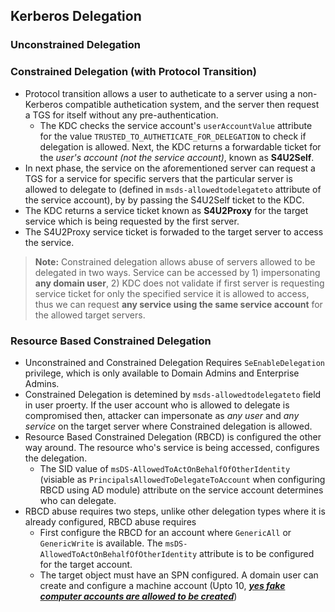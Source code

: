 ## Kerberos Delegation

### Unconstrained Delegation

### Constrained Delegation (with Protocol Transition)
- Protocol transition allows a user to autheticate to a server using a non-Kerberos compatible authetication system, and the server then request a TGS for itself without any pre-authentication. 
    - The KDC checks the service account's `userAccountValue` attribute for the value `TRUSTED_TO_AUTHETICATE_FOR_DELEGATION` to check if delegation is allowed. Next, the KDC returns a forwardable ticket for the *user's account (not the service account)*, known as **S4U2Self**.
- In next phase, the service on the aforementioned server can request a TGS for a service for specific servers that the particular server is allowed to delegate to (defined in `msds-allowedtodelegateto` attribute of the service account), by by passing the S4U2Self ticket to the KDC.
- The KDC returns a service ticket known as **S4U2Proxy** for the target service which is being requested by the first server.
- The S4U2Proxy service ticket is forwaded to the target server to access the service. 
>**Note:** Constrained delegation allows abuse of servers allowed to be delegated in two ways. Service can be accessed by 1) impersonating **any domain user**, 2) KDC does not validate if first server is requesting service ticket for only the specified service it is allowed to access, thus we can request **any service using the same service account** for the allowed target servers.

### Resource Based Constrained Delegation
- Unconstrained and Constrained Delegation Requires `SeEnableDelegation` privilege, which is only available to Domain Admins and Enterprise Admins. 
- Constrained Delegation is detemined by `msds-allowedtodelegateto` field in user proerty. If the user account who is allowed to delegate is compromised then, attacker can impersonate as *any user* and *any service* on the target server where Constrained delegation is allowed.
- Resource Based Constrained Delegation (RBCD) is configured the other way around. The resource who's service is being accessed, configures the delegation.
    - The SID value of `msDS-AllowedToActOnBehalfOfOtherIdentity` (visiable as `PrincipalsAllowedToDelegateToAccount` when configuring RBCD using AD module) attribute on the service account determines who can delegate.
- RBCD abuse requires two steps, unlike other delegation types where it is already configured, RBCD abuse requires 
    - First configure the RBCD for an account where `GenericAll` or `GenericWrite` is available. The `msDS-AllowedToActOnBehalfOfOtherIdentity` attribute is to be configured for the target account.
    - The target object must have an SPN configured. A domain user can create and configure a machine account (Upto 10, [**_yes fake computer accounts are allowed to be created_**](https://www.youtube.com/watch?v=RUbADHcBLKg))